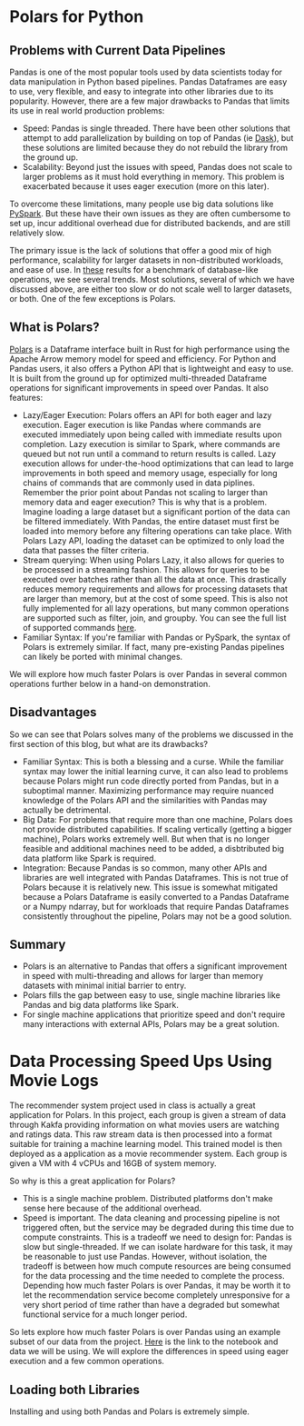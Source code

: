 # Polars for Python

## Problems with Current Data Pipelines
Pandas is one of the most popular tools used by data scientists today for data manipulation in Python based pipelines. Pandas Dataframes are easy to use, very flexible, and easy to integrate into other libraries due to its popularity. However, there are a few major drawbacks to Pandas that limits its use in real world production problems:
* Speed: Pandas is single threaded. There have been other solutions that attempt to add parallelization by building on top of Pandas (ie [Dask](https://www.dask.org/)), but these solutions are limited because they do not rebuild the library from the ground up. 
* Scalability: Beyond just the issues with speed, Pandas does not scale to larger problems as it must hold everything in memory. This problem is exacerbated because it uses eager execution (more on this later).

To overcome these limitations, many people use big data solutions like [PySpark](https://spark.apache.org/docs/latest/api/python/#). But these have their own issues as they are often cumbersome to set up, incur additional overhead due for distributed backends, and are still relatively slow. 

The primary issue is the lack of solutions that offer a good mix of high performance, scalability for larger datasets in non-distributed workloads, and ease of use. In [these](https://h2oai.github.io/db-benchmark/) results for a benchmark of database-like operations, we see several trends. Most solutions, several of which we have discussed above, are either too slow or do not scale well to larger datasets, or both. One of the few exceptions is Polars.

## What is Polars?

[Polars](https://www.pola.rs/) is a Dataframe interface built in Rust for high performance using the Apache Arrow memory model for speed and efficiency. For Python and Pandas users, it also offers a Python API that is lightweight and easy to use. It is built from the ground up for optimized multi-threaded Dataframe operations for significant improvements in speed over Pandas. It also features:
* Lazy/Eager Execution: Polars offers an API for both eager and lazy execution. Eager execution is like Pandas where commands are executed immediately upon being called with immediate results upon completion. Lazy execution is similar to Spark, where commands are queued but not run until a command to return results is called. Lazy execution allows for under-the-hood optimizations that can lead to large improvements in both speed and memory usage, especially for long chains of commands that are commonly used in data piplines. Remember the prior point about Pandas not scaling to larger than memory data and eager execution? This is why that is a problem. Imagine loading a large dataset but a significant portion of the data can be filtered immediately. With Pandas, the entire dataset must first be loaded into memory before any filtering operations can take place. With Polars Lazy API, loading the dataset can be optimized to only load the data that passes the filter criteria.
* Stream querying: When using Polars Lazy, it also allows for queries to be processed in a streaming fashion. This allows for queries to be executed over batches rather than all the data at once. This drastically reduces memory requirements and allows for processing datasets that are larger than memory, but at the cost of some speed. This is also not fully implemented for all lazy operations, but many common operations are supported such as filter, join, and groupby. You can see the full list of supported commands [here](https://pola-rs.github.io/polars-book/user-guide/concepts/streaming/).
* Familiar Syntax: If you're familiar with Pandas or PySpark, the syntax of Polars is extremely similar. If fact, many pre-existing Pandas pipelines can likely be ported with minimal changes. 

We will explore how much faster Polars is over Pandas in several common operations further below in a hand-on demonstration.

## Disadvantages
So we can see that Polars solves many of the problems we discussed in the first section of this blog, but what are its drawbacks?
* Familiar Syntax: This is both a blessing and a curse. While the familiar syntax may lower the initial learning curve, it can also lead to problems because Polars might run code directly ported from Pandas, but in a suboptimal manner. Maximizing performance may require nuanced knowledge of the Polars API and the similarities with Pandas may actually be detrimental.
* Big Data: For problems that require more than one machine, Polars does not provide distributed capabilities. If scaling vertically (getting a bigger machine), Polars works extremely well. But when that is no longer feasible and additional machines need to be added, a disbtributed big data platform like Spark is required.
* Integration: Because Pandas is so common, many other APIs and libraries are well integrated with Pandas Dataframes. This is not true of Polars because it is relatively new. This issue is somewhat mitigated because a Polars Dataframe is easily converted to a Pandas Dataframe or a Numpy ndarray, but for workloads that require Pandas Dataframes consistently throughout the pipeline, Polars may not be a good solution.

## Summary
* Polars is an alternative to Pandas that offers a significant improvement in speed with multi-threading and allows for larger than memory datasets with minimal initial barrier to entry. 
* Polars fills the gap between easy to use, single machine libraries like Pandas and big data platforms like Spark.
* For single machine applications that prioritize speed and don't require many interactions with external APIs, Polars may be a great solution.

# Data Processing Speed Ups Using Movie Logs
The recommender system project used in class is actually a great application for Polars. In this project, each group is given a stream of data through Kakfa providing information on what movies users are watching and ratings data. This raw stream data is then processed into a format suitable for training a machine learning model. This trained model is then deployed as a application as a movie recommender system. Each group is given a VM with 4 vCPUs and 16GB of system memory. 

So why is this a great application for Polars?
* This is a single machine problem. Distributed platforms don't make sense here because of the additional overhead.
* Speed is important. The data cleaning and processing pipeline is not triggered often, but the service may be degraded during this time due to compute constraints. This is a tradeoff we need to design for: Pandas is slow but single-threaded. If we can isolate hardware for this task, it may be reasonable to just use Pandas. However, without isolation, the tradeoff is between how much compute resources are being consumed for the data processing and the time needed to complete the process. Depending how much faster Polars is over Pandas, it may be worth it to let the recommendation service become completely unresponsive for a very short period of time rather than have a degraded but somewhat functional service for a much longer period.

So lets explore how much faster Polars is over Pandas using an example subset of our data from the project. [Here](https://drive.google.com/drive/folders/1L5WDMKdReS68_w2xWKLZtKMxPF6w1I2E?usp=share_link) is the link to the notebook and data we will be using. We will explore the differences in speed using eager execution and a few common operations. 

## Loading both Libraries
Installing and using both Pandas and Polars is extremely simple. 
